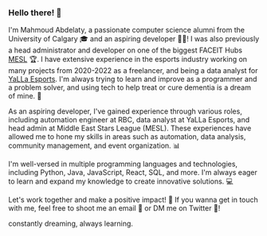 ### Hello there! 👋

I'm Mahmoud Abdelaty, a passionate computer science alumni from the University of Calgary :mortar_board: and an aspiring developer :man_technologist:! I was also previously a head administrator and developer on one of the biggest FACEIT Hubs [MESL](https://www.faceit.com/en/organizers/193c14fd-45e4-404e-bfab-adc9ea6baf9b/Middle%20East%20Stars%20League) :trophy:. I have extensive experience in the esports industry working on many projects from 2020-2022 as a freelancer, and being a data analyst for [YaLLa Esports](https://www.yallaesports.com/). I'm always trying to learn and improve as a programmer and a problem solver, and using tech to help treat or cure dementia is a dream of mine. 💫

As an aspiring developer, I've gained experience through various roles, including automation engineer at RBC, data analyst at YaLLa Esports, and head admin at Middle East Stars League (MESL). These experiences have allowed me to hone my skills in areas such as automation, data analysis, community management, and event organization. 📊

I'm well-versed in multiple programming languages and technologies, including Python, Java, JavaScript, React, SQL, and more. I'm always eager to learn and expand my knowledge to create innovative solutions. 💻

Let's work together and make a positive impact! 🚀 If you wanna get in touch with me, feel free to shoot me an email :email: or DM me on Twitter :calling:!

constantly dreaming, always learning.   
